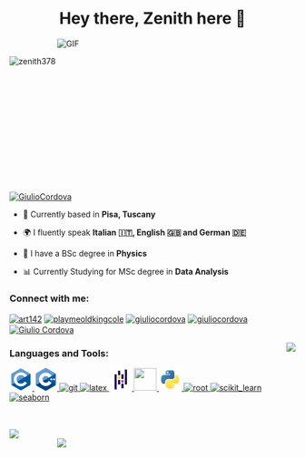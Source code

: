  # <h1 align="center">Hey there, Zenith here 🌊</h1>
  
 <img align="right" alt="GIF" src="https://github.com/abhisheknaiidu/abhisheknaiidu/blob/master/code.gif?raw=true" width="420" height="270" />
  <br />
  
 <p align="left"> <img src="https://komarev.com/ghpvc/?username=zenith378&label=Profile%20views&color=0e75b6&style=flat" alt="zenith378" height="28" width="140" /> <a href="https://twitter.com/giuliocordova" target="blank"><img src="https://img.shields.io/twitter/follow/giuliocordova?logo=twitter&style=for-the-badge" alt="GiulioCordova" /></a> </p>

- 📌 Currently based in **Pisa, Tuscany**

- 🌍 I fluently speak **Italian 🇮🇹, English 🇬🇧 and German 🇩🇪**

- 🔭 I have a BSc degree in **Physics**

- 📊 Currently Studying for MSc degree in **Data Analysis**

<h3 align="left">Connect with me:</h3>
<p align="left">
<a href="https://fb.com/art142" target="blank"><img align="center" src="https://raw.githubusercontent.com/rahuldkjain/github-profile-readme-generator/master/src/images/icons/Social/facebook.svg" alt="art142" height="30" width="40" /></a>
<a href="https://instagram.com/playmeoldkingcole" target="blank"><img align="center" src="https://raw.githubusercontent.com/rahuldkjain/github-profile-readme-generator/master/src/images/icons/Social/instagram.svg" alt="playmeoldkingcole" height="30" width="40" /></a>
<a href="https://twitter.com/giuliocordova" target="blank"><img align="center" src="https://raw.githubusercontent.com/rahuldkjain/github-profile-readme-generator/master/src/images/icons/Social/twitter.svg" alt="giuliocordova" height="30" width="40" /></a>
<a href="https://linkedin.com/in/giuliocordova" target="blank"><img align="center" src="https://raw.githubusercontent.com/rahuldkjain/github-profile-readme-generator/master/src/images/icons/Social/linked-in-alt.svg" alt="giuliocordova" height="30" width="40" /></a>
<a href="https://open.spotify.com/user/1183626013?si=3cd5c3dd16744786" target="_blank"><img align="center" src="https://upload.wikimedia.org/wikipedia/commons/1/19/Spotify_logo_without_text.svg" alt="Giulio Cordova" height="30" width="40" /></a>
</p>

<a href="https://open.spotify.com/user/1183626013?si=3cd5c3dd16744786">
  <img align="right" src="https://novatorem-zenith378.vercel.app/api/spotify"/>
</a>
  
<h3 align="left">Languages and Tools:</h3>
<p align="left"> <a href="https://www.cprogramming.com/" target="_blank" rel="noreferrer"> <img src="https://raw.githubusercontent.com/devicons/devicon/master/icons/c/c-original.svg" alt="c" width="40" height="40"/> </a> <a href="https://www.w3schools.com/cpp/" target="_blank" rel="noreferrer"> <img src="https://raw.githubusercontent.com/devicons/devicon/master/icons/cplusplus/cplusplus-original.svg" alt="cplusplus" width="40" height="40"/> </a> <a href="https://git-scm.com/" target="_blank" rel="noreferrer"> <img src="https://www.vectorlogo.zone/logos/git-scm/git-scm-icon.svg" alt="git" width="40" height="40"/> </a> </a> <a href="https://www.latex-project.org/" target="_blank" rel="noreferrer"> <img src="https://cdn.jsdelivr.net/gh/devicons/devicon/icons/latex/latex-original.svg" alt="latex" width="40" height="40"/> </a> <a href="https://pandas.pydata.org/" target="_blank" rel="noreferrer"> <img src="https://raw.githubusercontent.com/devicons/devicon/2ae2a900d2f041da66e950e4d48052658d850630/icons/pandas/pandas-original.svg" alt="pandas" width="40" height="40"/> </a> <a href="https://numpy.org" target="_blank" rel="noreferrer"> <img src="https://cdn.jsdelivr.net/gh/devicons/devicon/icons/numpy/numpy-original.svg" width="40" height="40"/> </a> <a href="https://www.python.org" target="_blank" rel="noreferrer"> <img src="https://raw.githubusercontent.com/devicons/devicon/master/icons/python/python-original.svg" alt="python" width="40" height="40"/> <a href="https://root.cern/" target="_blank" rel="noreferrer"> <img src="https://root.cern/img/logos/ROOT_Logo/misc/generic-logo-color-plustext-512.png" alt="root" width="140" height="40"/> </a> <a href="https://scikit-learn.org/" target="_blank" rel="noreferrer"> <img src="https://upload.wikimedia.org/wikipedia/commons/0/05/Scikit_learn_logo_small.svg" alt="scikit_learn" width="40" height="40"/> </a> <a href="https://seaborn.pydata.org/" target="_blank" rel="noreferrer"> <img src="https://seaborn.pydata.org/_images/logo-mark-lightbg.svg" alt="seaborn" width="40" height="40"/> </a> </p>
  <br />
  <br />

<a href="https://github.com/anuraghazra/github-readme-stats">
  <img align="left" src="https://github-readme-stats.vercel.app/api/top-langs/?username=zenith378&layout=compact&hide=jupyter%20notebook" width="370"/>
</a>

<a href="https://github.com/anuraghazra/convoychat">
  <img align="right" src="https://github-readme-stats.vercel.app/api?username=zenith378&show_icons=true&theme=nord" width="420" />
</a>
